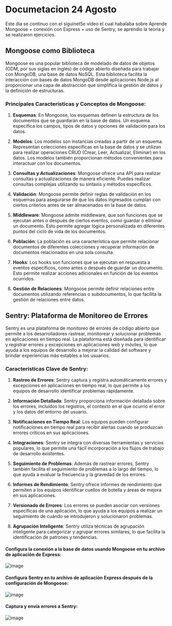 # Documetacion 24 Agosto 

Este dia se continuo con el siguinet5e video el cual habalaba sobre Aprende Mongoose + conexión con Express + uso de Sentry, se aprendio la teoria y se realizaron ejercicios.

## Mongoose como Biblioteca

Mongoose es una popular biblioteca de modelado de datos de objetos (ODM, por sus siglas en inglés) de código abierto diseñada para trabajar con MongoDB, una base de datos NoSQL. Esta biblioteca facilita la interacción con bases de datos MongoDB desde aplicaciones Node.js al proporcionar una capa de abstracción que simplifica la gestión de datos y la definición de estructuras.

### Principales Características y Conceptos de Mongoose:

1. **Esquemas**: En Mongoose, los esquemas definen la estructura de los documentos que se guardarán en la base de datos. Un esquema especifica los campos, tipos de datos y opciones de validación para los datos.

2. **Modelos**: Los modelos son instancias creadas a partir de un esquema. Representan colecciones específicas en la base de datos y se utilizan para realizar operaciones CRUD (Crear, Leer, Actualizar, Eliminar) en los datos. Los modelos también proporcionan métodos convenientes para interactuar con los documentos.

3. **Consultas y Actualizaciones**: Mongoose ofrece una API para realizar consultas y actualizaciones de manera eficiente. Puedes realizar consultas complejas utilizando su sintaxis y métodos específicos.

4. **Validación**: Mongoose permite definir reglas de validación en los esquemas para asegurarse de que los datos ingresados cumplan con ciertos criterios antes de ser almacenados en la base de datos.

5. **Middleware**: Mongoose admite middleware, que son funciones que se ejecutan antes o después de ciertos eventos, como guardar o eliminar un documento. Esto permite agregar lógica personalizada en diferentes puntos del ciclo de vida de los documentos.

6. **Población**: La población es una característica que permite relacionar documentos de diferentes colecciones y recuperar información de documentos relacionados en una sola consulta.

7. **Hooks**: Los hooks son funciones que se ejecutan en respuesta a eventos específicos, como antes o después de guardar un documento. Esto permite realizar acciones adicionales en función de los eventos ocurridos.

8. **Gestión de Relaciones**: Mongoose permite definir relaciones entre documentos utilizando referencias o subdocumentos, lo que facilita la gestión de relaciones entre datos.

## Sentry: Plataforma de Monitoreo de Errores

Sentry es una plataforma de monitoreo de errores de código abierto que permite a los desarrolladores rastrear, monitorear y solucionar problemas en aplicaciones en tiempo real. La plataforma está diseñada para identificar y registrar errores y excepciones en aplicaciones web y móviles, lo que ayuda a los equipos de desarrollo a mejorar la calidad del software y brindar experiencias más estables a los usuarios.

### Características Clave de Sentry:

1. **Rastreo de Errores**: Sentry captura y registra automáticamente errores y excepciones en aplicaciones en tiempo real, lo que permite a los equipos de desarrollo identificar problemas rápidamente.

2. **Información Detallada**: Sentry proporciona información detallada sobre los errores, incluidos los registros, el contexto en el que ocurrió el error y los datos del entorno del usuario.

3. **Notificaciones en Tiempo Real**: Los equipos pueden configurar notificaciones en tiempo real para recibir alertas cuando se produzcan errores críticos en sus aplicaciones.

4. **Integraciones**: Sentry se integra con diversas herramientas y servicios populares, lo que permite una fácil incorporación a los flujos de trabajo de desarrollo existentes.

5. **Seguimiento de Problemas**: Además de rastrear errores, Sentry también facilita el seguimiento de problemas a lo largo del tiempo, lo que ayuda a evaluar la frecuencia y la gravedad de los errores.

6. **Informes de Rendimiento**: Sentry ofrece informes de rendimiento que permiten a los equipos identificar cuellos de botella y áreas de mejora en sus aplicaciones.

7. **Versionado de Errores**: Los errores se pueden asociar con versiones específicas de una aplicación, lo que ayuda a los equipos a realizar un seguimiento de cuándo se introdujeron y solucionaron problemas.

8. **Agrupación Inteligente**: Sentry utiliza técnicas de agrupación inteligente para categorizar y agrupar errores similares, lo que facilita la identificación de patrones y tendencias.


#### Configura la conexión a la base de datos usando Mongoose en tu archivo de aplicación de Express:

![image](https://github.com/Reivaq/Practicas/assets/140466947/1b587808-1e78-4555-b010-7989e522934e)


#### Configura Sentry en tu archivo de aplicación Express después de la configuración de Mongoose:

![image](https://github.com/Reivaq/Practicas/assets/140466947/777f6493-4a2a-4ffd-8bf6-cf5c031956e3)


#### Captura y envía errores a Sentry:

![image](https://github.com/Reivaq/Practicas/assets/140466947/c6297953-932b-4b03-8c44-2cb4d17e5d45)




